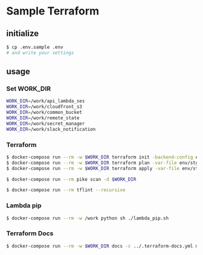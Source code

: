 # Sample Terraform

## initialize

```sh
$ cp .env.sample .env
# and write your settings
```

## usage

### Set WORK_DIR

```sh
WORK_DIR=/work/api_lambda_ses
WORK_DIR=/work/cloudfront_s3
WORK_DIR=/work/common_bucket
WORK_DIR=/work/remote_state
WORK_DIR=/work/secret_manager
WORK_DIR=/work/slack_notification
```

### Terraform

```sh
$ docker-compose run --rm -w $WORK_DIR terraform init -backend-config env/stg/backend.tfbackend -reconfigure
$ docker-compose run --rm -w $WORK_DIR terraform plan -var-file env/stg/main.tfvars
$ docker-compose run --rm -w $WORK_DIR terraform apply -var-file env/stg/main.tfvars
```

```sh
$ docker-compose run --rm pike scan -d $WORK_DIR
```

```sh
$ docker-compose run --rm tflint --recursive
```

### Lambda pip

```sh
$ docker-compose run --rm -w /work python sh ./lambda_pip.sh
```

### Terraform Docs

```sh
$ docker-compose run --rm -w $WORK_DIR docs -c ../.terraform-docs.yml markdown .
```
